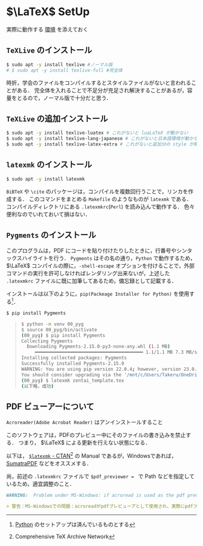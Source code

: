 # $\LaTeX$ SetUp

実際に動作する [環境](./00_LaTeXtestEnv) を添えておく

## `TeXLive` のインストール

```bash
$ sudo apt -y install texlive #ノーマル版
# $ sudo apt -y install texlive-full #完全体
```

時折，学会のファイルをコンパイルするとスタイルファイルがないと言われることがある．
完全体を入れることで不足分が充足され解決することがあるが，容量をとるので，ノーマル版で十分だと思う．

## `TeXLive` の追加インストール

```bash
$ sudo apt -y install texlive-luatex # これがないと luaLaTeX が動かない
$ sudo apt -y install texlive-lang-japanese # これがないと日本語環境が動かない
$ sudo apt -y install texlive-latex-extra # これがないと追加分の style が無いと言われる
```

## `latexmk` のインストール

```bash
$ sudo apt -y install latexmk
```

`BiBTeX` や `\cite` のパッケージは，コンパイルを複数回行うことで，リンカを作成する．
このコマンドをまとめる `Makefile` のようなものが `latexmk` である．
コンパイルディレクトリにある `.latexmkrc`(`Perl`) を読み込んで動作する．
色々便利なのでいれておいて損はない．

## `Pygments` のインストール

このプログラムは，PDF にコードを貼り付けたりしたときに，行番号やシンタックスハイライトを行う．
`Pygments` はその名の通り，`Python` で動作するため，$\LaTeX$ コンパイルの際に，`-shell-escape` オプションを付けることで，外部コマンドの実行を許可しなければレンダリング出来ないが，上述した `.latexmkrc` ファイルに既に加筆してあるため，備忘録として記載する．

インストールは以下のように，`pip(Packeage Installer for Python)` を使用する[^python]．

[^python]: [Python](./PythonSetUp.md) のセットアップは済んでいるものとする

```bash
$ pip install Pygments
```

> ```bash
> $ python -m venv 00_pyg
> $ source 00_pyg/bin/activate
> (00_pyg) $ pip install Pygments
> Collecting Pygments
>   Downloading Pygments-2.15.0-py3-none-any.whl (1.1 MB)
>      ━━━━━━━━━━━━━━━━━━━━━━━━━━━━━━━━━━━━━━━━ 1.1/1.1 MB 7.3 MB/s eta 0:00:00
> Installing collected packages: Pygments
> Successfully installed Pygments-2.15.0
> WARNING: You are using pip version 22.0.4; however, version 23.0.1 is available.
> You should consider upgrading via the '/mnt/c/Users/Takeru/OneDrive - Shizuoka University/00_lab/20230403/00_pyg/bin/python -m pip install --upgrade pip' command.
> (00_pyg) $ latexmk zentai_template.tex 
> (以下略，成功)
> ```

## PDF ビューアーについて

`Acroreader(Adobe Acrobat Reader)` はアンインストールすること

このソフトウェアは，PDFのプレビュー中にそのファイルの書き込みを禁止する．
つまり， $\LaTeX$ による更新を行えない状態になる．

以下は， [`$latexmk` - CTAN](https://www.ctan.org/pkg/latexmk/?lang=en)[^ctan] の Manual であるが，Windowsであれば，[SumatraPDF](https://www.sumatrapdfreader.org/free-pdf-reader) などをオススメする．

尚，前述の `.latexmkrc` ファイルで `$pdf_previewer = ` で Path などを指定しているため，適宜調整のこと．

[^ctan]: Comprehensive TeX Archive Network

```Markdown
WARNING:  Problem under MS-Windows: if acroread is used as the pdf previewer, and it is actually viewing a pdf file, the pdf file cannot be updated.  Thus makes acroread a bad choice of previewer if you use latexmk's previous-continuous mode (option -pvc) under MS-windows.  This problem does not occur if, for example, SumatraPDF or gsview is used to view pdf files.

> 警告：MS-Windowsでの問題：acroreadがpdfプレビューアとして使用され、実際にpdfファイルを表示している場合、pdfファイルを更新することはできません。 このため、MS-Windowsでlatexmkのprevious-continuous mode (option -pvc)を使用する場合、acroreadはプレビューアとして不適切な選択肢になります。 この問題は、例えば、SumatraPDFやgsviewを使用してpdfファイルを表示する場合には発生しません。
```
